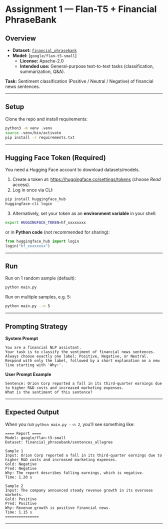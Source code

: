 # Assignment 1 — Flan-T5 + Financial PhraseBank

## Overview
- **Dataset:** [`financial_phrasebank`](`sentences_allagree`)  
- **Model:** [`google/flan-t5-small`]  
  - **License:** Apache-2.0  
  - **Intended use:** General-purpose text-to-text tasks (classification, summarization, Q&A).  

**Task:** Sentiment classification (Positive / Neutral / Negative) of financial news sentences.

---

## Setup

Clone the repo and install requirements:

```bash
python3 -m venv .venv
source .venv/bin/activate
pip install -r requirements.txt
```

---

## Hugging Face Token (Required)

You need a Hugging Face account to download datasets/models.  

1. Create a token at: https://huggingface.co/settings/tokens (choose *Read* access).  
2. Log in once via CLI:

```bash
pip install huggingface_hub
huggingface-cli login
```

3. Alternatively, set your token as an **environment variable** in your shell:

```bash
export HUGGINGFACE_TOKEN=hf_xxxxxxxx
```

or in **Python code** (not recommended for sharing):

```python
from huggingface_hub import login
login("hf_xxxxxxxx")
```

---

## Run

Run on 1 random sample (default):

```bash
python main.py
```

Run on multiple samples, e.g. 5:

```bash
python main.py --n 5
```

---

## Prompting Strategy

**System Prompt**
```
You are a financial NLP assistant. 
Your task is to classify the sentiment of financial news sentences. 
Always choose exactly one label: Positive, Negative, or Neutral. 
Respond with only the label, followed by a short explanation on a new line starting with 'Why:'.
```

**User Prompt Example**
```
Sentence: Orion Corp reported a fall in its third-quarter earnings due to higher R&D costs and increased marketing expenses.
What is the sentiment of this sentence?
```

---

## Expected Output

When you run `python main.py --n 2`, you’ll see something like:

```
==== Report ====
Model: google/flan-t5-small
Dataset: financial_phrasebank/sentences_allagree

Sample 1
Input: Orion Corp reported a fall in its third-quarter earnings due to higher R&D costs and increased marketing expenses.
Gold: Negative
Pred: Negative
Why: The report describes falling earnings, which is negative.
Time: 1.20 s

Sample 2
Input: The company announced steady revenue growth in its overseas markets.
Gold: Positive
Pred: Positive
Why: Revenue growth is positive financial news.
Time: 1.15 s
===============
```

---
